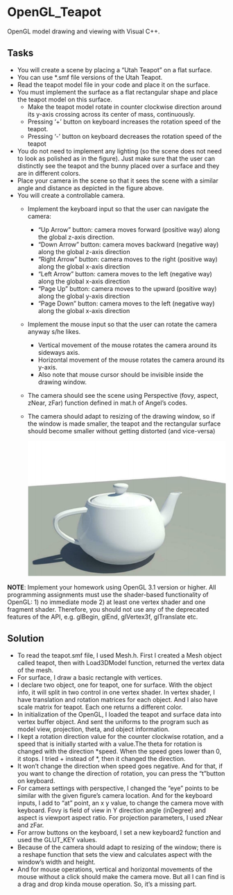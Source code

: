 # OpenGL_Teapot

OpenGL model drawing and viewing with Visual C++.  

## Tasks

+ You will create a scene by placing a “Utah Teapot” on a flat surface.
+ You can use *.smf file versions of the Utah Teapot.
+ Read the teapot model file in your code and place it on the surface.
+ You must implement the surface as a flat rectangular shape and place the teapot model on this surface.
  + Make the teapot model rotate in counter clockwise direction around its y-axis crossing across its
center of mass, continuously.
  + Pressing ‘+’ button on keyboard increases the rotation speed of the teapot.
  + Pressing ‘-’ button on keyboard decreases the rotation speed of the teapot
+ You do not need to implement any lighting (so the scene does not need to look as polished as in the figure). Just make sure that the user can distinctly see the teapot and the bunny placed over a surface and they are in different colors. 
+ Place your camera in the scene so that it sees the scene with a similar angle and distance as depicted in the figure above.
+ You will create a controllable camera.
  + Implement the keyboard input so that the user can navigate the camera:
    - “Up Arrow” button: camera moves forward (positive way) along the global z-axis direction.
    - “Down Arrow” button: camera moves backward (negative way) along the global z-axis direction
    - “Right Arrow” button: camera moves to the right (positive way) along the global x-axis direction
    - “Left Arrow” button: camera moves to the left (negative way) along the global x-axis direction
    - “Page Up” button: camera moves to the upward (positive way) along the global y-axis direction
    - “Page Down” button: camera moves to the left (negative way) along the global x-axis direction
  + Implement the mouse input so that the user can rotate the camera anyway s/he likes.
    - Vertical movement of the mouse rotates the camera around its sideways axis.
    - Horizontal movement of the mouse rotates the camera around its y-axis.
    - Also note that mouse cursor should be invisible inside the drawing window.
  + The camera should see the scene using Perspective (fovy, aspect, zNear, zFar) function defined in mat.h of Angel’s codes. 
  + The camera should adapt to resizing of the drawing window, so if the window is made smaller, the teapot and the rectangular surface should become smaller without getting distorted (and vice-versa)

    ![teapot drawing](https://github.com/iremozkal/OpenGL_Teapot/blob/main/Images/img1.PNG?raw=true)

**NOTE**: Implement your homework using OpenGL 3.1 version or higher. All programming assignments must use the shader-based functionality of OpenGL: 1) no immediate mode 2) at least one vertex shader and one fragment shader. Therefore, you should not use any of the deprecated features of the API, e.g. glBegin, glEnd, glVertex3f, glTranslate etc.  


## Solution
+ To read the teapot.smf file, I used Mesh.h. First I created a Mesh object called teapot, then with Load3DModel function, returned the vertex data of the mesh.
+ For surface, I draw a basic rectangle with vertices.  
+ I declare two object, one for teapot, one for surface. With the object info, it will split in two control in one vertex shader. In vertex shader, I have translation and rotation matrices for each object. And I also have scale matrix for teapot. Each one returns a different color. 
+ In initialization of the OpenGL, I loaded the teapot and surface data into vertex buffer object. And sent the uniforms to the program such as model view, projection, theta, and object information. 
+ I kept a rotation direction value for the counter clockwise rotation, and a speed that is initially started with a value.The theta for rotation is changed with the direction *speed. When the speed goes lower than 0, it stops. I tried + instead of *, then it changed the direction. 
+ It won’t change the direction when speed goes negative. And for that, if you want to change the direction of rotation, you can press the “t”button on keyboard.
+ For camera settings with perspective, I changed the “eye” points to be similar with the given figure’s camera location. And for the keyboard inputs, I add to “at” point, an x y value, to change the camera move with keyboard. Fovy is field of view in Y direction angle (inDegree) and aspect is viewport aspect ratio. For projection parameters, I used zNear and zFar.
+ For arrow buttons on the keyboard, I set a new keyboard2 function and used the
GLUT_KEY values.
+ Because of the camera should adapt to resizing of the window; there is a reshape
function that sets the view and calculates aspect with the window’s width and height.
+ And for mouse operations, vertical and horizontal movements of the mouse without a click should make the camera move. But all I can find is a drag and drop kinda mouse operation. So, it’s a missing part. 

